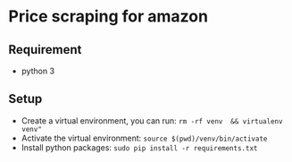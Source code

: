 # Price scraping for amazon

## Requirement 
- python 3

## Setup 
- Create a virtual environment, you can run: `rm -rf venv  && virtualenv venv"`
- Activate the virtual environment: `source $(pwd)/venv/bin/activate`
- Install python packages: `sudo pip install -r requirements.txt`

